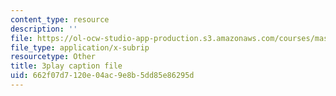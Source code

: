 ```yaml
---
content_type: resource
description: ''
file: https://ol-ocw-studio-app-production.s3.amazonaws.com/courses/mas-s62-cryptocurrency-engineering-and-design-spring-2018/662f07d7120e04ac9e8b5dd85e86295d_UySc4jxbqi4.srt
file_type: application/x-subrip
resourcetype: Other
title: 3play caption file
uid: 662f07d7-120e-04ac-9e8b-5dd85e86295d
---
```

